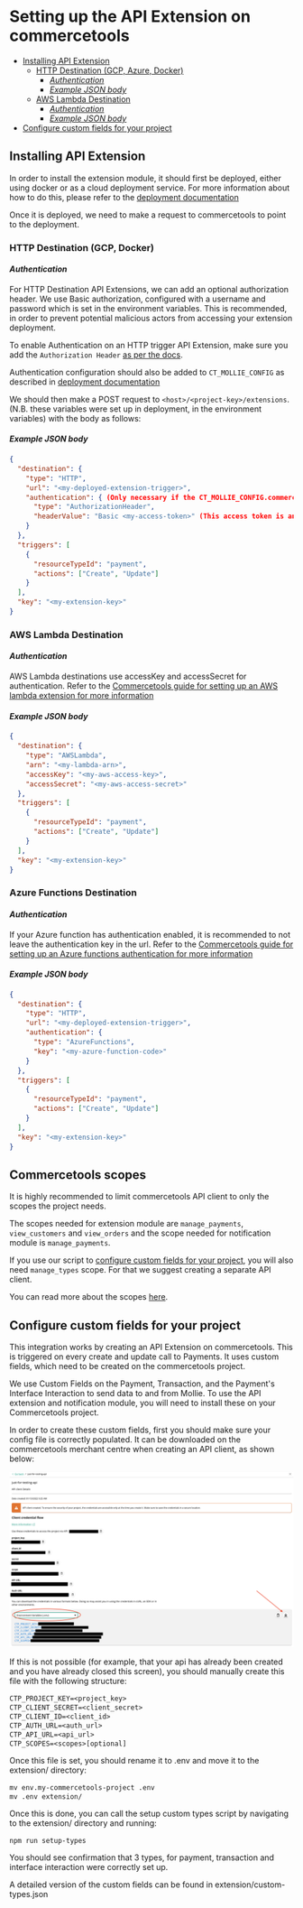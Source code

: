 # Setting up the API Extension on commercetools

  * [Installing API Extension](#installing-api-extension)
    + [HTTP Destination (GCP, Azure, Docker)](#http-destination-gcp-azure-docker)
      - [_Authentication_](#authentication)
      - [_Example JSON body_](#example-json-body)
    + [AWS Lambda Destination](#aws-lambda-destination)
      - [_Authentication_](#authentication-1)
      - [_Example JSON body_](#example-json-body-1)
  * [Configure custom fields for your project](#configure-custom-fields-for-your-project)

## Installing API Extension

In order to install the extension module, it should first be deployed, either using docker or as a cloud deployment service. For more information about how to do this, please refer to the [deployment documentation](./Deployment.md)

Once it is deployed, we need to make a request to commercetools to point to the deployment.

### HTTP Destination (GCP, Docker)

#### _Authentication_

For HTTP Destination API Extensions, we can add an optional authorization header. We use Basic authorization, configured with a username and password which is set in the environment variables. This is recommended, in order to prevent potential malicious actors from accessing your extension deployment.

To enable Authentication on an HTTP trigger API Extension, make sure you add the `Authorization Header` [as per the docs](https://docs.commercetools.com/api/projects/api-extensions#httpdestinationauthentication).

Authentication configuration should also be added to `CT_MOLLIE_CONFIG` as described in [deployment documentation](./deployment.md)

We should then make a POST request to `<host>/<project-key>/extensions`. (N.B. these variables were set up in deployment, in the environment variables) with the body as follows:

#### _Example JSON body_

```json
{
  "destination": {
    "type": "HTTP",
    "url": "<my-deployed-extension-trigger>",
    "authentication": { (Only necessary if the CT_MOLLIE_CONFIG.commercetools.authentication.isBasicAuth is set to TRUE)
      "type": "AuthorizationHeader",
      "headerValue": "Basic <my-access-token>" (This access token is an encoded base64 value of the username & password set in CT_MOLLIE_CONFIG)
    }
  },
  "triggers": [
    {
      "resourceTypeId": "payment",
      "actions": ["Create", "Update"]
    }
  ],
  "key": "<my-extension-key>"
}
```

### AWS Lambda Destination

#### _Authentication_

AWS Lambda destinations use accessKey and accessSecret for authentication. Refer to the [Commercetools guide for setting up an AWS lambda extension for more information](https://docs.commercetools.com/api/projects/api-extensions#awslambdadestination)

#### _Example JSON body_

```json
{
  "destination": {
    "type": "AWSLambda",
    "arn": "<my-lambda-arn>",
    "accessKey": "<my-aws-access-key>",
    "accessSecret": "<my-aws-access-secret>"
  },
  "triggers": [
    {
      "resourceTypeId": "payment",
      "actions": ["Create", "Update"]
    }
  ],
  "key": "<my-extension-key>"
}
```

### Azure Functions Destination

#### _Authentication_

If your Azure function has authentication enabled, it is recommended to not leave the authentication key in the url. Refer to the [Commercetools guide for setting up an Azure functions authentication for more information](https://docs.commercetools.com/api/projects/api-extensions#azurefunctionsauthentication)

#### _Example JSON body_

```json
{
  "destination": {
    "type": "HTTP",
    "url": "<my-deployed-extension-trigger>",
    "authentication": {
      "type": "AzureFunctions",
      "key": "<my-azure-function-code>"
    }
  },
  "triggers": [
    {
      "resourceTypeId": "payment",
      "actions": ["Create", "Update"]
    }
  ],
  "key": "<my-extension-key>"
}
```

## Commercetools scopes

It is highly recommended to limit commercetools API client to only the scopes the project needs.

The scopes needed for extension module are `manage_payments`, `view_customers` and `view_orders` and the scope needed for notification module is `manage_payments`.

If you use our script to [configure custom fields for your project](#configure-custom-fields-for-your-project), you will also need `manage_types` scope. For that we suggest creating a separate API client.

You can read more about the scopes [here](https://docs.commercetools.com/api/scopes).

## Configure custom fields for your project

This integration works by creating an API Extension on commercetools. This is triggered on every create and update call to Payments. It uses custom fields, which need to be created on the commercetools project.

We use Custom Fields on the Payment, Transaction, and the Payment's Interface Interaction to send data to and from Mollie. To use the API extension and notification module, you will need to install these on your Commercetools project.

In order to create these custom fields, first you should make sure your config file is correctly populated. It can be downloaded on the commercetools merchant centre when creating an API client, as shown below:

![How-To-Download-Env-Project-Variables](img/how-to-download-env-project-variables.png)

If this is not possible (for example, that your api has already been created and you have already closed this screen), you should manually create this file with the following structure:

```
CTP_PROJECT_KEY=<project_key>
CTP_CLIENT_SECRET=<client_secret>
CTP_CLIENT_ID=<client_id>
CTP_AUTH_URL=<auth_url>
CTP_API_URL=<api_url>
CTP_SCOPES=<scopes>[optional]
```

Once this file is set, you should rename it to .env and move it to the extension/ directory:

```
mv env.my-commercetools-project .env
mv .env extension/
```

Once this is done, you can call the setup custom types script by navigating to the extension/ directory and running:

```
npm run setup-types
```

You should see confirmation that 3 types, for payment, transaction and interface interaction were correctly set up.

A detailed version of the custom fields can be found in extension/custom-types.json
